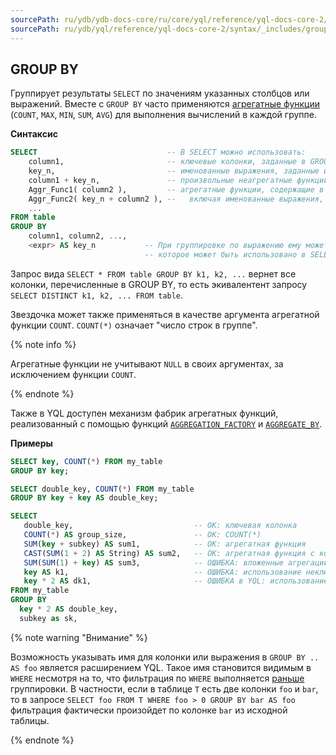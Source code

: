 ```yaml
---
sourcePath: ru/ydb/ydb-docs-core/ru/core/yql/reference/yql-docs-core-2/syntax/_includes/group_by/general.md
sourcePath: ru/ydb/yql/reference/yql-docs-core-2/syntax/_includes/group_by/general.md
---
```


## GROUP BY

Группирует результаты `SELECT` по значениям указанных столбцов или выражений. Вместе с `GROUP BY` часто применяются [агрегатные функции](../../../builtins/aggregation.md) (`COUNT`, `MAX`, `MIN`, `SUM`, `AVG`) для выполнения вычислений в каждой группе.

**Синтаксис**
```sql
SELECT                             -- В SELECT можно использовать:
    column1,                       -- ключевые колонки, заданные в GROUP BY
    key_n,                         -- именованные выражения, заданные в GROUP BY
    column1 + key_n,               -- произвольные неагрегатные функции от них
    Aggr_Func1( column2 ),         -- агрегатные функции, содержащие в аргументах любые колонки,
    Aggr_Func2( key_n + column2 ), --   включая именованные выражения, заданные в GROUP BY
    ...
FROM table
GROUP BY
    column1, column2, ...,
    <expr> AS key_n           -- При группировке по выражению ему может быть задано имя через AS,
                              -- которое может быть использовано в SELECT
```

Запрос вида `SELECT * FROM table GROUP BY k1, k2, ...` вернет все колонки, перечисленные в GROUP BY, то есть экивалентент запросу `SELECT DISTINCT k1, k2, ... FROM table`.

Звездочка может также применяться в качестве аргумента агрегатной функции `COUNT`. `COUNT(*)` означает "число строк в группе".


{% note info %}

Агрегатные функции не учитывают `NULL` в своих аргументах, за исключением функции `COUNT`.

{% endnote %}

Также в YQL доступен механизм фабрик агрегатных функций, реализованный с помощью функций [`AGGREGATION_FACTORY`](../../../builtins/basic.md#aggregationfactory) и [`AGGREGATE_BY`](../../../builtins/aggregation.md#aggregateby).

**Примеры**

```sql
SELECT key, COUNT(*) FROM my_table
GROUP BY key;
```

```sql
SELECT double_key, COUNT(*) FROM my_table
GROUP BY key + key AS double_key;
```

```sql
SELECT
   double_key,                           -- ОК: ключевая колонка
   COUNT(*) AS group_size,               -- OK: COUNT(*)
   SUM(key + subkey) AS sum1,            -- ОК: агрегатная функция
   CAST(SUM(1 + 2) AS String) AS sum2,   -- ОК: агрегатная функция с константным аргументом
   SUM(SUM(1) + key) AS sum3,            -- ОШИБКА: вложенные агрегации не допускаются
   key AS k1,                            -- ОШИБКА: использование неключевой колонки key без агрегации
   key * 2 AS dk1,                       -- ОШИБКА в YQL: использование неключевой колонки key без агрегации
FROM my_table
GROUP BY
  key * 2 AS double_key,
  subkey as sk,

```


{% note warning "Внимание" %}

Возможность указывать имя для колонки или выражения в `GROUP BY .. AS foo` является расширением YQL. Такое имя становится видимым в `WHERE` несмотря на то, что фильтрация по `WHERE` выполняется [раньше](../../select.md#selectexec) группировки. В частности, если в таблице `T` есть две колонки `foo` и `bar`, то в запросе `SELECT foo FROM T WHERE foo > 0 GROUP BY bar AS foo` фильтрация фактически произойдет по колонке `bar` из исходной таблицы.

{% endnote %}
